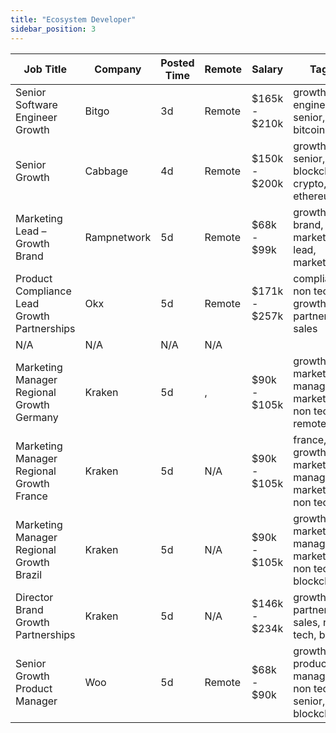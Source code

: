 ```yaml
---
title: "Ecosystem Developer"
sidebar_position: 3
---
```


| Job Title | Company | Posted Time | Remote | Salary | Tags | Apply Link |
|-----------|---------|-------------|--------|--------|------|------------|
| Senior Software Engineer Growth | Bitgo | 3d | Remote | $165k - $210k | growth, engineer, senior, dev, bitcoin | [Apply](https://web3.career/senior-software-engineer-growth-bitgo/106088) |
| Senior Growth | Cabbage | 4d | Remote | $150k - $200k | growth, senior, blockchain, crypto, ethereum | [Apply](https://web3.career/senior-growth-cabbage/106071) |
| Marketing Lead – Growth Brand | Rampnetwork | 5d | Remote | $68k - $99k | growth, brand, lead, marketing lead, marketing | [Apply](https://web3.career/marketing-lead-growth-brand-rampnetwork/104615) |
| Product Compliance Lead Growth Partnerships | Okx | 5d | Remote | $171k - $257k | compliance, non tech, growth, partnership, sales | [Apply](https://web3.career/product-compliance-lead-growth-partnerships-okx/104607) |
| N/A | N/A | N/A | N/A |  |  | [Apply](https://web3.career/metana) |
| Marketing Manager Regional Growth Germany | Kraken | 5d | , | $90k - $105k | growth, marketing manager, marketing, non tech, remote | [Apply](https://web3.career/marketing-manager-regional-growth-germany-kraken/105983) |
| Marketing Manager Regional Growth France | Kraken | 5d | N/A | $90k - $105k | france, growth, marketing manager, marketing, non tech | [Apply](https://web3.career/marketing-manager-regional-growth-france-kraken/105982) |
| Marketing Manager Regional Growth Brazil | Kraken | 5d | N/A | $90k - $105k | growth, marketing manager, marketing, non tech, blockchain | [Apply](https://web3.career/marketing-manager-regional-growth-brazil-kraken/105981) |
| Director Brand Growth Partnerships | Kraken | 5d | N/A | $146k - $234k | growth, partnership, sales, non tech, brand | [Apply](https://web3.career/director-brand-growth-partnerships-kraken/105980) |
| Senior Growth Product Manager | Woo | 5d | Remote | $68k - $90k | growth, product manager, non tech, senior, blockchain | [Apply](https://web3.career/senior-growth-product-manager-woo/95664) |
